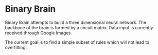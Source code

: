 # Binary Brain

Binary Brain attempts to build a three dimensional neural network. The backbone of the brain is formed by a circuit matrix. Data input is currently received through Google Images. 

The current goal is to find a simple subset of rules which will not lead to overfitting.
